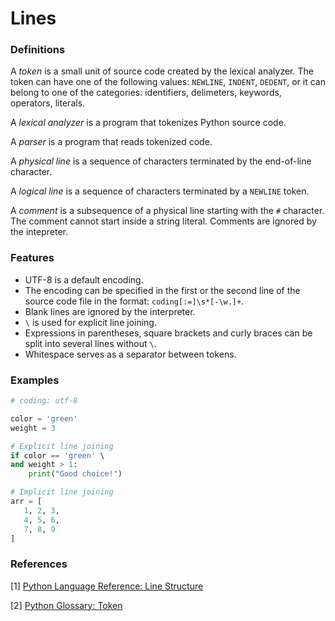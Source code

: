 # Lines

### Definitions
A *token* is a small unit of source code created by the lexical analyzer. The token can have one of the following values: `NEWLINE`, `INDENT`, `DEDENT`, or it can belong to one of the categories: identifiers, delimeters, keywords, operators, literals.

A *lexical analyzer* is a program that tokenizes Python source code.

A *parser* is a program that reads tokenized code.

A *physical line* is a sequence of characters terminated by the end-of-line character.

A *logical line* is a sequence of characters terminated by a `NEWLINE` token.

A *comment* is a subsequence of a physical line starting with the `#` character. The comment cannot start inside a string literal. Comments are ignored by the intepreter.

### Features
- UTF-8 is a default encoding.
- The encoding can be specified in the first or the second line of the source code file in the format: `coding[:=]\s*[-\w.]+`.
- Blank lines are ignored by the interpreter.
- `\` is used for explicit line joining.
- Expressions in parentheses, square brackets and curly braces can be split into several lines without `\`.
- Whitespace serves as a separator between tokens.

### Examples
```python
# coding: utf-8

color = 'green'
weight = 3

# Explicit line joining
if color == 'green' \
and weight > 1:
    print("Good choice!")

# Implicit line joining
arr = [
   1, 2, 3,
   4, 5, 6,
   7, 8, 9
]
```

### References
[1] [Python Language Reference: Line Structure](https://docs.python.org/3/reference/lexical_analysis.html#line-structure)

[2] [Python Glossary: Token](https://docs.python.org/3/glossary.html#term-token)